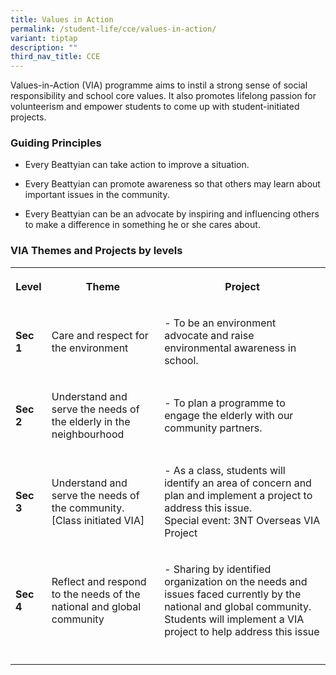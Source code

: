 ```yaml
---
title: Values in Action
permalink: /student-life/cce/values-in-action/
variant: tiptap
description: ""
third_nav_title: CCE
---
```

<p>Values-in-Action (VIA) programme aims to instil a strong sense of social
responsibility and school core values. It also promotes lifelong passion
for volunteerism and empower students to come up with student-initiated
projects.</p>
<h3><strong>Guiding Principles</strong></h3>
<ul data-tight="true" class="tight">
<li>
<p>Every Beattyian can take action to improve a situation.&nbsp;</p>
</li>
<li>
<p>Every Beattyian can promote awareness so that others may learn about important
issues in the community.</p>
</li>
<li>
<p>Every Beattyian can be an advocate by inspiring and influencing others
to make a difference in something he or she cares about.</p>
</li>
</ul>
<h3><strong>VIA Themes and Projects by levels</strong></h3>
<table style="minWidth: 75px">
<colgroup>
<col>
<col>
<col>
</colgroup>
<tbody>
<tr>
<th rowspan="1" colspan="1">
<p>Level</p>
</th>
<th rowspan="1" colspan="1">
<p>Theme</p>
</th>
<th rowspan="1" colspan="1">
<p>Project</p>
</th>
</tr>
<tr>
<td rowspan="1" colspan="1">
<p><strong>Sec 1</strong>
</p>
</td>
<td rowspan="1" colspan="1">
<p>Care and respect for the environment</p>
</td>
<td rowspan="1" colspan="1">
<p>- To be an environment advocate and raise environmental awareness in school.</p>
</td>
</tr>
<tr>
<td rowspan="1" colspan="1">
<p><strong>Sec 2</strong>
</p>
</td>
<td rowspan="1" colspan="1">
<p>Understand and serve the needs of the elderly in the neighbourhood</p>
</td>
<td rowspan="1" colspan="1">
<p>- To plan a programme to engage the elderly with our community partners.</p>
</td>
</tr>
<tr>
<td rowspan="1" colspan="1">
<p><strong>Sec 3</strong>
</p>
</td>
<td rowspan="1" colspan="1">
<p>Understand and serve the needs of the community. [Class initiated VIA]</p>
</td>
<td rowspan="1" colspan="1">
<p>- As a class, students will identify an area of concern and plan and implement
a project to address this issue.
<br>Special event: 3NT Overseas VIA Project</p>
</td>
</tr>
<tr>
<td rowspan="1" colspan="1">
<p><strong>Sec 4</strong>
</p>
</td>
<td rowspan="1" colspan="1">
<p>Reflect and respond to the needs of the national and global community</p>
</td>
<td rowspan="1" colspan="1">
<p>- Sharing by identified organization on the needs and issues faced currently
by the national and global community. Students will implement a VIA project
to help address this issue</p>
</td>
</tr>
<tr>
<td rowspan="1" colspan="1">
<p></p>
</td>
<td rowspan="1" colspan="1">
<p></p>
</td>
<td rowspan="1" colspan="1">
<p></p>
</td>
</tr>
</tbody>
</table>
<p></p>